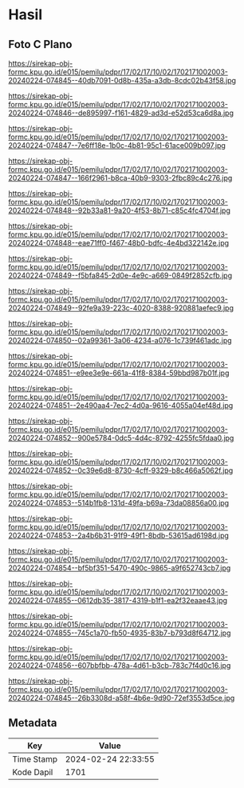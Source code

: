 # Hasil

## Foto C Plano

https://sirekap-obj-formc.kpu.go.id/e015/pemilu/pdpr/17/02/17/10/02/1702171002003-20240224-074845--40db7091-0d8b-435a-a3db-8cdc02b43f58.jpg

https://sirekap-obj-formc.kpu.go.id/e015/pemilu/pdpr/17/02/17/10/02/1702171002003-20240224-074846--de895997-f161-4829-ad3d-e52d53ca6d8a.jpg

https://sirekap-obj-formc.kpu.go.id/e015/pemilu/pdpr/17/02/17/10/02/1702171002003-20240224-074847--7e6ff18e-1b0c-4b81-95c1-61ace009b097.jpg

https://sirekap-obj-formc.kpu.go.id/e015/pemilu/pdpr/17/02/17/10/02/1702171002003-20240224-074847--166f2961-b8ca-40b9-9303-2fbc89c4c276.jpg

https://sirekap-obj-formc.kpu.go.id/e015/pemilu/pdpr/17/02/17/10/02/1702171002003-20240224-074848--92b33a81-9a20-4f53-8b71-c85c4fc4704f.jpg

https://sirekap-obj-formc.kpu.go.id/e015/pemilu/pdpr/17/02/17/10/02/1702171002003-20240224-074848--eae71ff0-f467-48b0-bdfc-4e4bd322142e.jpg

https://sirekap-obj-formc.kpu.go.id/e015/pemilu/pdpr/17/02/17/10/02/1702171002003-20240224-074849--f5bfa845-2d0e-4e9c-a669-0849f2852cfb.jpg

https://sirekap-obj-formc.kpu.go.id/e015/pemilu/pdpr/17/02/17/10/02/1702171002003-20240224-074849--92fe9a39-223c-4020-8388-920881aefec9.jpg

https://sirekap-obj-formc.kpu.go.id/e015/pemilu/pdpr/17/02/17/10/02/1702171002003-20240224-074850--02a99361-3a06-4234-a076-1c739f461adc.jpg

https://sirekap-obj-formc.kpu.go.id/e015/pemilu/pdpr/17/02/17/10/02/1702171002003-20240224-074851--e9ee3e9e-661a-41f8-8384-59bbd987b01f.jpg

https://sirekap-obj-formc.kpu.go.id/e015/pemilu/pdpr/17/02/17/10/02/1702171002003-20240224-074851--2e490aa4-7ec2-4d0a-9616-4055a04ef48d.jpg

https://sirekap-obj-formc.kpu.go.id/e015/pemilu/pdpr/17/02/17/10/02/1702171002003-20240224-074852--900e5784-0dc5-4d4c-8792-4255fc5fdaa0.jpg

https://sirekap-obj-formc.kpu.go.id/e015/pemilu/pdpr/17/02/17/10/02/1702171002003-20240224-074852--0c39e6d8-8730-4cff-9329-b8c466a5062f.jpg

https://sirekap-obj-formc.kpu.go.id/e015/pemilu/pdpr/17/02/17/10/02/1702171002003-20240224-074853--514b1fb8-131d-49fa-b69a-73da08856a00.jpg

https://sirekap-obj-formc.kpu.go.id/e015/pemilu/pdpr/17/02/17/10/02/1702171002003-20240224-074853--2a4b6b31-91f9-49f1-8bdb-53615ad6198d.jpg

https://sirekap-obj-formc.kpu.go.id/e015/pemilu/pdpr/17/02/17/10/02/1702171002003-20240224-074854--bf5bf351-5470-490c-9865-a9f652743cb7.jpg

https://sirekap-obj-formc.kpu.go.id/e015/pemilu/pdpr/17/02/17/10/02/1702171002003-20240224-074855--0612db35-3817-4319-b1f1-ea2f32eaae43.jpg

https://sirekap-obj-formc.kpu.go.id/e015/pemilu/pdpr/17/02/17/10/02/1702171002003-20240224-074855--745c1a70-fb50-4935-83b7-b793d8f64712.jpg

https://sirekap-obj-formc.kpu.go.id/e015/pemilu/pdpr/17/02/17/10/02/1702171002003-20240224-074856--607bbfbb-478a-4d61-b3cb-783c7f4d0c16.jpg

https://sirekap-obj-formc.kpu.go.id/e015/pemilu/pdpr/17/02/17/10/02/1702171002003-20240224-074845--26b3308d-a58f-4b6e-9d90-72ef3553d5ce.jpg


## Metadata

| Key        | Value               |
| ---------- | ------------------- |
| Time Stamp | 2024-02-24 22:33:55 |
| Kode Dapil | 1701                |



